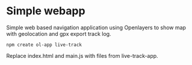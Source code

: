 # Simple webapp

Simple web based navigation application using Openlayers to show map with geolocation and gpx export track log.

```
npm create ol-app live-track
```
Replace index.html and main.js with files from live-track-app.
